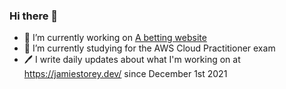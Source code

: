 ### Hi there 👋
- 🔭 I’m currently working on [A betting website](https://github.com/jamiestorey/BroccoliBet.NodeApp)
- 🌱 I’m currently studying for the AWS Cloud Practitioner exam
- 🖊 I write daily updates about what I'm working on at https://jamiestorey.dev/ since December 1st 2021

<!--
**jamiestorey/jamiestorey** is a ✨ _special_ ✨ repository because its `README.md` (this file) appears on your GitHub profile.

Here are some ideas to get you started:

- 🔭 I’m currently working on ...
- 🌱 I’m currently learning ...
- 👯 I’m looking to collaborate on ...
- 🤔 I’m looking for help with ...
- 💬 Ask me about ...
- 📫 How to reach me: ...
- 😄 Pronouns: ...
- ⚡ Fun fact: ...
-->

